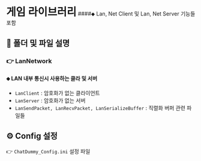 <h1 style="display:inline">게임 라이브러리</h1> ####⬥ Lan, Net Client 및 Lan, Net Server 기능들 포함

## 📂 폴더 및 파일 설명
  ### 👉 LanNetwork
#### ⬥ LAN 내부 통신시 사용하는 클라 및 서버
- `LanClient` : 암호화가 없는 클라이언트
- `LanServer` : 암호화가 없는 서버
- `LanSendPacket, LanRecvPacket, LanSerializeBuffer` : 직렬화 버퍼 관련 파일들

## ⚙️ Config 설정
👉 `ChatDummy_Config.ini` 설정 파일

